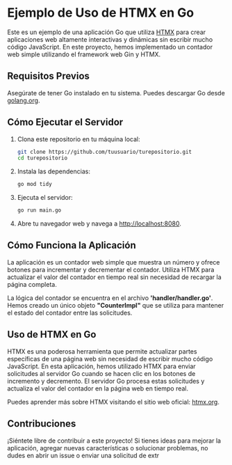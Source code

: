 # Ejemplo de Uso de HTMX en Go

Este es un ejemplo de una aplicación Go que utiliza [HTMX](https://htmx.org/) para crear aplicaciones web altamente interactivas y dinámicas sin escribir mucho código JavaScript. En este proyecto, hemos implementado un contador web simple utilizando el framework web Gin y HTMX.

## Requisitos Previos

Asegúrate de tener Go instalado en tu sistema. Puedes descargar Go desde [golang.org](https://golang.org/dl/).

## Cómo Ejecutar el Servidor

1. Clona este repositorio en tu máquina local:

   ```bash
   git clone https://github.com/tuusuario/turepositorio.git
   cd turepositorio
2. Instala las dependencias:

    ```bash
   go mod tidy
    ```
3. Ejecuta el servidor:

    ```bash
    go run main.go
    ```
4. Abre tu navegador web y navega a [http://localhost:8080](http://localhost:8080).

## Cómo Funciona la Aplicación
La aplicación es un contador web simple que muestra un número y ofrece botones para incrementar y decrementar el contador. Utiliza HTMX para actualizar el valor del contador en tiempo real sin necesidad de recargar la página completa.

La lógica del contador se encuentra en el archivo __'handler/handler.go'__. Hemos creado un único objeto __"CounterImpl"__ que se utiliza para mantener el estado del contador entre las solicitudes.

## Uso de HTMX en Go
HTMX es una poderosa herramienta que permite actualizar partes específicas de una página web sin necesidad de escribir mucho código JavaScript. En esta aplicación, hemos utilizado HTMX para enviar solicitudes al servidor Go cuando se hacen clic en los botones de incremento y decremento. El servidor Go procesa estas solicitudes y actualiza el valor del contador en la página web en tiempo real.

Puedes aprender más sobre HTMX visitando el sitio web oficial: [htmx.org](https://htmx.org/).

## Contribuciones
¡Siéntete libre de contribuir a este proyecto! Si tienes ideas para mejorar la aplicación, agregar nuevas características o solucionar problemas, no dudes en abrir un issue o enviar una solicitud de extr